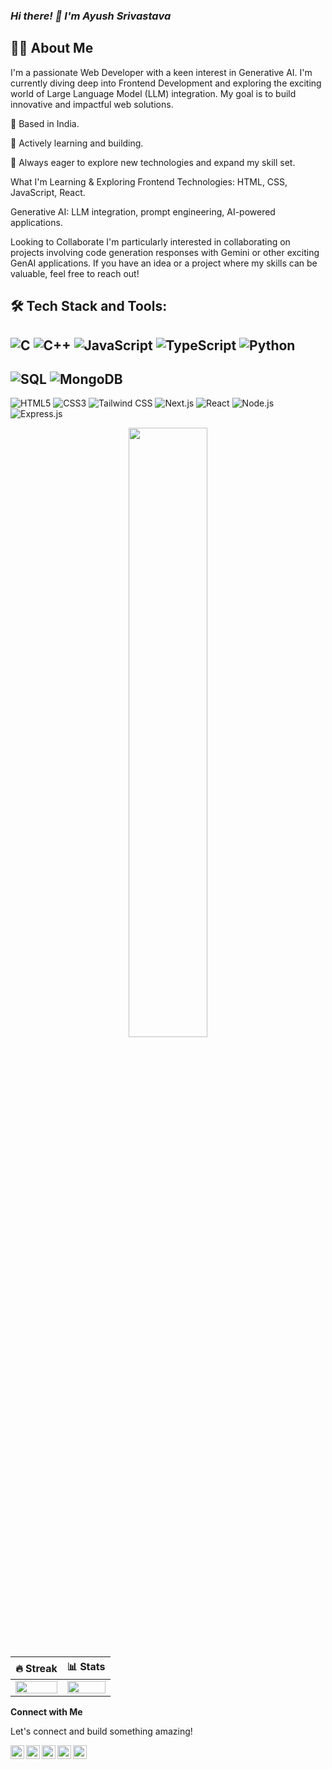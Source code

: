 ### ***Hi there! 👋 I'm Ayush Srivastava***

## 🙋‍♂️ About Me

I'm a passionate Web Developer with a keen interest in Generative AI. I'm currently diving deep into Frontend Development and exploring the exciting world of Large Language Model (LLM) integration. My goal is to build innovative and impactful web solutions.

📍 Based in India.

🚀 Actively learning and building.

🌱 Always eager to explore new technologies and expand my skill set.

What I'm Learning & Exploring
Frontend Technologies: HTML, CSS, JavaScript, React.

Generative AI: LLM integration, prompt engineering, AI-powered applications.

Looking to Collaborate
I'm particularly interested in collaborating on projects involving code generation responses with Gemini or other exciting GenAI applications. If you have an idea or a project where my skills can be valuable, feel free to reach out!

## 🛠️ Tech Stack and Tools:

![C](https://img.shields.io/badge/C-00599C?style=for-the-badge&logo=c&logoColor=white)
![C++](https://img.shields.io/badge/C++-00599C?style=for-the-badge&logo=cplusplus&logoColor=white)
![JavaScript](https://img.shields.io/badge/JavaScript-323330?style=for-the-badge&logo=javascript&logoColor=F7DF1E)
![TypeScript](https://img.shields.io/badge/TypeScript-007ACC?style=for-the-badge&logo=typescript&logoColor=white)
![Python](https://img.shields.io/badge/Python-3776AB?style=for-the-badge&logo=python&logoColor=white)
---

![SQL](https://img.shields.io/badge/SQL-003B57?style=flat&logo=postgresql&logoColor=white)
![MongoDB](https://img.shields.io/badge/MongoDB-4EA94B?style=flat&logo=mongodb&logoColor=white)
---

![HTML5](https://img.shields.io/badge/HTML5-E34F26?style=flat&logo=html5&logoColor=white)
![CSS3](https://img.shields.io/badge/CSS3-1572B6?style=flat&logo=css3&logoColor=white)
![Tailwind CSS](https://img.shields.io/badge/Tailwind_CSS-38B2AC?style=flat&logo=tailwind-css&logoColor=white)
![Next.js](https://img.shields.io/badge/Next.js-000000?style=flat&logo=nextdotjs&logoColor=white)
![React](https://img.shields.io/badge/React-20232A?style=for-the-badge&logo=react&logoColor=61DAFB)
![Node.js](https://img.shields.io/badge/Node.js-43853D?style=for-the-badge&logo=node.js&logoColor=white)
![Express.js](https://img.shields.io/badge/Express.js-404D59?style=for-the-badge)


<p align="center">
  <img src="https://github-readme-stats.vercel.app/api/top-langs/?username=CodeWithAyush2710&theme=nightowl&hide_border=true" width="50%"/>
  


| 🔥 Streak | 📊 Stats |
| --- | --- |
|<img src="https://github-readme-streak-stats.herokuapp.com?user=CodeWithAyush2710&theme=nightowl&hide_border=true" width="100%"> | <img src="https://github-readme-stats.vercel.app/api?username=CodeWithAyush2710&count_private=trueshow_icons=true&title_color=7A7ADB&icon_color=2234AE&text_color=D3D3D3&bg_color=0,000000,130F40&hide_border=true&rank_icon=github&show_icons=true" width="100%"> |
  
</p>

**Connect with Me**

Let's connect and build something amazing!

[<img align="left" target="_blank" alt="Profile | LinkedIn" width="22px" src="https://www.svgrepo.com/show/70809/linkedin.svg" onclick='_blank' /> ](https://www.linkedin.com/in/ayush-srivastava-114b58215/)
[<img align="left" alt="Profile | Instagram" width="22px" src="https://www.svgrepo.com/show/111199/instagram.svg" />](https://www.instagram.com/i_am_ayush2710/)
[<img align="left" alt="Profile | Gmail" width="22px" src="https://www.svgrepo.com/show/349378/gmail.svg" />](sriayush2710@gmail.com)
[<img align="left" alt="Profile | X" width="22px" src="https://img.icons8.com/ios/50/twitterx--v1.png" />](https://x.com/iamayush2710)
[<img align="left" alt="Profile | Leetcode" width="22px" src="https://img.icons8.com/external-tal-revivo-shadow-tal-revivo/24/external-level-up-your-coding-skills-and-quickly-land-a-job-logo-shadow-tal-revivo.png" />](https://leetcode.com/u/ayush_sri_india/)
